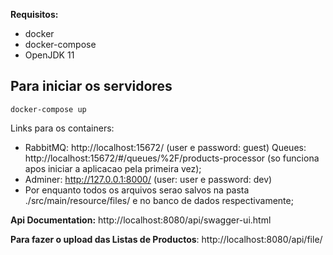 **Requisitos:**
- docker
- docker-compose
- OpenJDK 11

## Para iniciar os servidores
```aidl
docker-compose up
```

Links para os containers:
- RabbitMQ:  http://localhost:15672/ (user e password: guest)
  Queues: http://localhost:15672/#/queues/%2F/products-processor (so funciona apos iniciar a aplicacao pela primeira vez);
- Adminer: http://127.0.0.1:8000/ (user: user e password: dev)
- Por enquanto todos os arquivos serao salvos na pasta ./src/main/resource/files/ e no banco de dados respectivamente;

**Api Documentation:** http://localhost:8080/api/swagger-ui.html

**Para fazer o upload das Listas de Productos**: http://localhost:8080/api/file/



